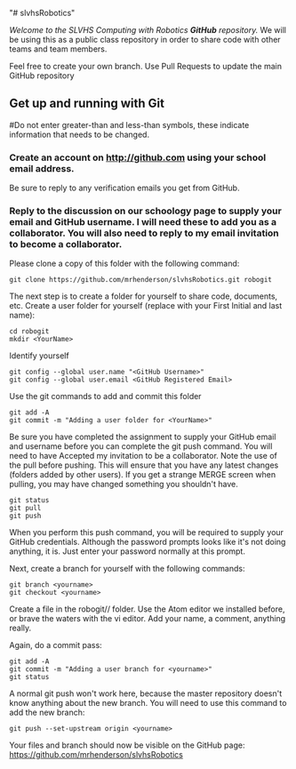 "# slvhsRobotics"

*Welcome to the SLVHS Computing with Robotics __GitHub__ repository.* We will be using this as a public class repository in order to share code with other teams and team members.

Feel free to create your own branch. Use Pull Requests to update the main GitHub repository

## Get up and running with Git

#Do not enter greater-than and less-than symbols, these indicate information that needs to be changed.

### Create an account on http://github.com using your school email address.
Be sure to reply to any verification emails you get from GitHub.
### Reply to the discussion on our schoology page to supply your email and GitHub username. I will need these to add you as a collaborator. You will also need to reply to my email invitation to become a collaborator.

Please clone a copy of this folder with the following command:

```
git clone https://github.com/mrhenderson/slvhsRobotics.git robogit
```

The next step is to create a folder for yourself to share code, documents, etc. Create a user folder for yourself (replace <YourName> with your First Initial and last name):

```
cd robogit
mkdir <YourName>
```

Identify yourself

```
git config --global user.name "<GitHub Username>"
git config --global user.email <GitHub Registered Email>
```

Use the git commands to add and commit this folder

```
git add -A
git commit -m "Adding a user folder for <YourName>"
```

Be sure you have completed the assignment to supply your GitHub email and username before you can complete the git push command.
You will need to have Accepted my invitation to be a collaborator. Note the use of the pull before pushing. This will ensure that you have any latest changes (folders added by other users). If you get a strange MERGE screen when pulling, you may have changed something you shouldn't have.

```
git status
git pull
git push
```
When you perform this push command, you will be required to supply your GitHub credentials. Although the password prompts looks like it's not doing anything, it is. Just enter your password normally at this prompt.

Next, create a branch for yourself with the following commands:

```
git branch <yourname>
git checkout <yourname>
```

Create a file in the robogit/<yourname>/ folder. Use the Atom editor we installed before, or brave the waters with the vi editor. Add your name, a comment, anything really.

Again, do a commit pass:

```
git add -A
git commit -m "Adding a user branch for <yourname>"
git status
```

A normal git push won't work here, because the master repository doesn't know anything about the new branch. You will need to use this command to add the new branch:

```
git push --set-upstream origin <yourname>
```

Your files and branch should now be visible on the GitHub page: https://github.com/mrhenderson/slvhsRobotics
